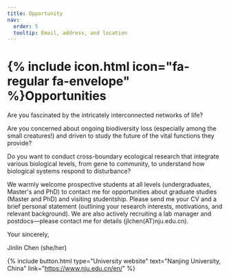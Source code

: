 ```yaml
---
title: Opportunity
nav:
  order: 5
  tooltip: Email, address, and location
---
```


# {% include icon.html icon="fa-regular fa-envelope" %}Opportunities

Are you fascinated by the intricately interconnected networks of life?

Are you concerned about ongoing biodiversity loss (especially among the small creatures!) and driven to study the future of the vital functions they provide?

Do you want to conduct cross-boundary ecological research that integrate various biological levels, from gene to community, to understand how biological systems respond to disturbance?  

We warmly welcome prospective students at all levels (undergraduates, Master's and PhD) to contact me for opportunities about graduate studies (Master and PhD) and visiting studentship. Please send me your CV and a brief personal statement (outlining your research interests, motivations, and relevant background). We are also actively recruiting a lab manager and postdocs—please contact me for details (jlchen(AT)nju.edu.cn). 

Your sincerely,

Jinlin Chen (she/her)


{%
  include button.html
  type="University website"
  text="Nanjing University, China"
  link="https://www.nju.edu.cn/en/"
%}
